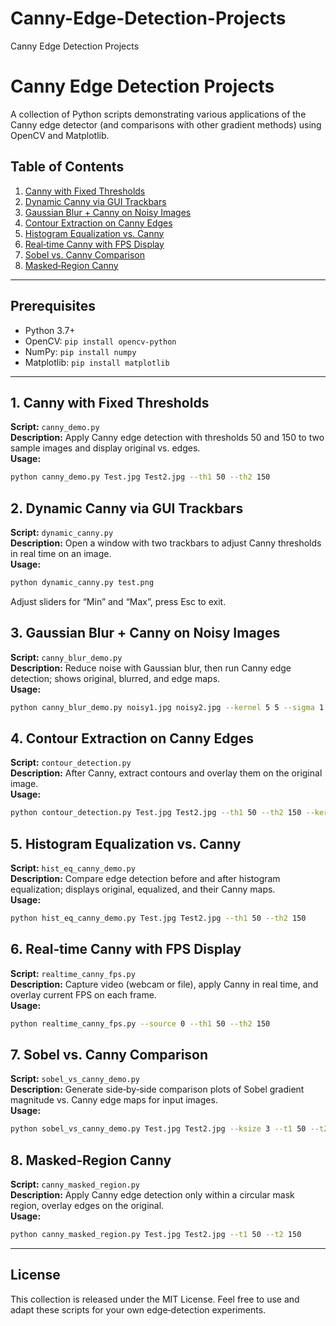 # Canny-Edge-Detection-Projects
Canny Edge Detection Projects
# Canny Edge Detection Projects

A collection of Python scripts demonstrating various applications of the Canny edge detector (and comparisons with other gradient methods) using OpenCV and Matplotlib.

## Table of Contents

1. [Canny with Fixed Thresholds](#canny-with-fixed-thresholds)
2. [Dynamic Canny via GUI Trackbars](#dynamic-canny-via-gui-trackbars)
3. [Gaussian Blur + Canny on Noisy Images](#gaussian-blur--canny-on-noisy-images)
4. [Contour Extraction on Canny Edges](#contour-extraction-on-canny-edges)
5. [Histogram Equalization vs. Canny](#histogram-equalization-vs-canny)
6. [Real‑time Canny with FPS Display](#real‑time-canny-with-fps-display)
7. [Sobel vs. Canny Comparison](#sobel-vs-canny-comparison)
8. [Masked‑Region Canny](#masked‑region-canny)

---

## Prerequisites

- Python 3.7+
- OpenCV: `pip install opencv-python`
- NumPy: `pip install numpy`
- Matplotlib: `pip install matplotlib`

---

## 1. Canny with Fixed Thresholds
**Script:** `canny_demo.py`  
**Description:** Apply Canny edge detection with thresholds 50 and 150 to two sample images and display original vs. edges.  
**Usage:**
```bash
python canny_demo.py Test.jpg Test2.jpg --th1 50 --th2 150
```

## 2. Dynamic Canny via GUI Trackbars
**Script:** `dynamic_canny.py`  
**Description:** Open a window with two trackbars to adjust Canny thresholds in real time on an image.  
**Usage:**
```bash
python dynamic_canny.py test.png
```  
Adjust sliders for “Min” and “Max”, press Esc to exit.

## 3. Gaussian Blur + Canny on Noisy Images
**Script:** `canny_blur_demo.py`  
**Description:** Reduce noise with Gaussian blur, then run Canny edge detection; shows original, blurred, and edge maps.  
**Usage:**
```bash
python canny_blur_demo.py noisy1.jpg noisy2.jpg --kernel 5 5 --sigma 1.0 --th1 50 --th2 150
```

## 4. Contour Extraction on Canny Edges
**Script:** `contour_detection.py`  
**Description:** After Canny, extract contours and overlay them on the original image.  
**Usage:**
```bash
python contour_detection.py Test.jpg Test2.jpg --th1 50 --th2 150 --kernel 5 5 --sigma 1.0
```

## 5. Histogram Equalization vs. Canny
**Script:** `hist_eq_canny_demo.py`  
**Description:** Compare edge detection before and after histogram equalization; displays original, equalized, and their Canny maps.  
**Usage:**
```bash
python hist_eq_canny_demo.py Test.jpg Test2.jpg --th1 50 --th2 150
```

## 6. Real‑time Canny with FPS Display
**Script:** `realtime_canny_fps.py`  
**Description:** Capture video (webcam or file), apply Canny in real time, and overlay current FPS on each frame.  
**Usage:**
```bash
python realtime_canny_fps.py --source 0 --th1 50 --th2 150
```

## 7. Sobel vs. Canny Comparison
**Script:** `sobel_vs_canny_demo.py`  
**Description:** Generate side‑by‑side comparison plots of Sobel gradient magnitude vs. Canny edge maps for input images.  
**Usage:**
```bash
python sobel_vs_canny_demo.py Test.jpg Test2.jpg --ksize 3 --t1 50 --t2 150
```

## 8. Masked‑Region Canny
**Script:** `canny_masked_region.py`  
**Description:** Apply Canny edge detection only within a circular mask region, overlay edges on the original.  
**Usage:**
```bash
python canny_masked_region.py Test.jpg Test2.jpg --t1 50 --t2 150
```

---

## License

This collection is released under the MIT License. Feel free to use and adapt these scripts for your own edge‑detection experiments.

